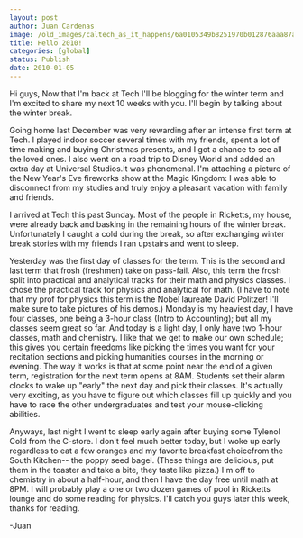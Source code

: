 ```yaml
---
layout: post
author: Juan Cardenas
image: /old_images/caltech_as_it_happens/6a0105349b8251970b012876aaa87a970c.jpg
title: Hello 2010!
categories: [global]
status: Publish
date: 2010-01-05
---
```


Hi guys,
Now that I'm back at Tech I'll be blogging for the winter term and I'm excited to share my next 10 weeks with you. I'll begin by talking about the winter break.

Going home last December was very rewarding after an intense first term at Tech. I played indoor soccer several times with my friends, spent a lot of time making and buying Christmas presents, and I got a chance to see all the loved ones. I also went on a road trip to Disney World and added an extra day at Universal Studios.It was phenomenal. I'm attaching a picture of the New Year's Eve fireworks show at the Magic Kingdom:
I was able to disconnect from my studies and truly enjoy a pleasant vacation with family and friends.

I arrived at Tech this past Sunday. Most of the people in Ricketts, my house, were already back and basking in the remaining hours of the winter break. Unfortunately I caught a cold during the break, so after exchanging winter break stories with my friends I ran upstairs and went to sleep.

Yesterday was the first day of classes for the term. This is the second and last term that frosh (freshmen) take on pass-fail. Also, this term the frosh split into practical and analytical tracks for their math and physics classes. I chose the practical track for physics and analytical for math. (I have to note that my prof for physics this term is the Nobel laureate David Politzer! I'll make sure to take pictures of his demos.) Monday is my heaviest day, I have four classes, one being a 3-hour class (Intro to Accounting); but all my classes seem great so far. And today is a light day, I only have two 1-hour classes, math and chemistry. I like that we get to make our own schedule; this gives you certain freedoms like picking the times you want for your recitation sections and picking humanities courses in the morning or evening. The way it works is that at some point near the end of a given term, registration for the next term opens at 8AM. Students set their alarm clocks to wake up "early" the next day and pick their classes. It's actually very exciting, as you have to figure out which classes fill up quickly and you have to race the other undergraduates and test your mouse-clicking abilities.

Anyways, last night I went to sleep early again after buying some Tylenol Cold from the C-store. I don't feel much better today, but I woke up early regardless to eat a few oranges and my favorite breakfast choicefrom the South Kitchen-- the poppy seed bagel. (These things are delicious, put them in the toaster and take a bite, they taste like pizza.) I'm off to chemistry in about a half-hour, and then I have the day free until math at 8PM. I will probably play a one or two dozen games of pool in Ricketts lounge and do some reading for physics. I'll catch you guys later this week, thanks for reading.

-Juan
